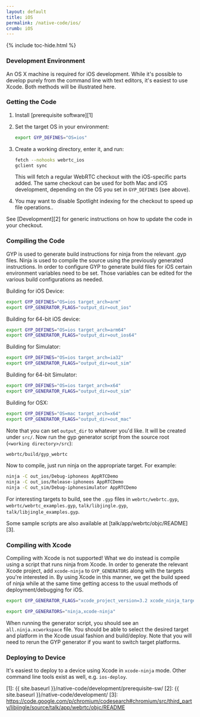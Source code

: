 ```yaml
---
layout: default
title: iOS
permalink: /native-code/ios/
crumb: iOS
---
```



{% include toc-hide.html %}


### Development Environment

An OS X machine is required for iOS development. While it's possible to
develop purely from the command line with text editors, it's easiest to use
Xcode. Both methods will be illustrated here.


### Getting the Code

  1. Install [prerequisite software][1]

  2. Set the target OS in your environment:

     ~~~~~ bash
     export GYP_DEFINES="OS=ios"
     ~~~~~

  3. Create a working directory, enter it, and run:

     ~~~~~ bash
     fetch --nohooks webrtc_ios
     gclient sync
     ~~~~~

     This will fetch a regular WebRTC checkout with the iOS-specific parts
     added. The same checkout can be used for both Mac and iOS development,
     depending on the OS you set in `GYP_DEFINES` (see above).

  4. You may want to disable Spotlight indexing for the checkout to speed up
     file operations..

See [Development][2] for generic instructions on how
to update the code in your checkout.


### Compiling the Code

GYP is used to generate build instructions for ninja from the relevant .gyp files. Ninja is used to compile the source using the previously generated instructions. In order to configure GYP to generate build files for iOS certain environment variables need to be set. Those variables can be edited for the various build configurations as needed.

Building for iOS Device:

~~~~~ bash
export GYP_DEFINES="OS=ios target_arch=arm"
export GYP_GENERATOR_FLAGS="output_dir=out_ios"
~~~~~

Building for 64-bit iOS device:

~~~~~ bash
export GYP_DEFINES="OS=ios target_arch=arm64"
export GYP_GENERATOR_FLAGS="output_dir=out_ios64"
~~~~~

Building for Simulator:

~~~~~ bash
export GYP_DEFINES="OS=ios target_arch=ia32"
export GYP_GENERATOR_FLAGS="output_dir=out_sim"
~~~~~

Building for 64-bit Simulator:

~~~~~ bash
export GYP_DEFINES="OS=ios target_arch=x64"
export GYP_GENERATOR_FLAGS="output_dir=out_sim"
~~~~~

Building for OSX:

~~~~~ bash
export GYP_DEFINES="OS=mac target_arch=x64"
export GYP_GENERATOR_FLAGS="output_dir=out_mac"
~~~~~

Note that you can set `output_dir` to whatever you'd like. It will be created
under `src/`. Now run the gyp generator script from the source root
(`<working directory>/src`):

~~~~~ bash
webrtc/build/gyp_webrtc
~~~~~

Now to compile, just run ninja on the appropriate target. For example:

~~~~~ bash
ninja -C out_ios/Debug-iphoneos AppRTCDemo
ninja -C out_ios/Release-iphoneos AppRTCDemo
ninja -C out_sim/Debug-iphonesimulator AppRTCDemo
~~~~~

For interesting targets to build, see the `.gyp` files in `webrtc/webrtc.gyp`,
`webrtc/webrtc_examples.gyp`, `talk/libjingle.gyp`,
`talk/libjingle_examples.gyp`.

Some sample scripts are also available at [talk/app/webrtc/objc/README][3].


### Compiling with Xcode

Compiling with Xcode is not supported! What we do instead is compile using a
script that runs ninja from Xcode. In order to generate the relevant Xcode
project, add `xcode-ninja` to `GYP_GENERATORS` along with the targets you're
interested in. By using Xcode in this manner, we get the build speed of ninja
while at the same time getting access to the usual methods of
deployment/debugging for iOS.

~~~~~ bash
export GYP_GENERATOR_FLAGS="xcode_project_version=3.2 xcode_ninja_target_pattern=All_iOS xcode_ninja_executable_target_pattern=AppRTCDemo|libjingle_peerconnection_unittest|libjingle_peerconnection_objc_test output_dir=out_ios"

export GYP_GENERATORS="ninja,xcode-ninja"
~~~~~

When running the generator script, you should see an `all.ninja.xcworkspace`
file. You should be able to select the desired target and platform in the
Xcode usual fashion and build/deploy. Note that you will need to rerun the
GYP generator if you want to switch target platforms.


### Deploying to Device

It's easiest to deploy to a device using Xcode in `xcode-ninja` mode. Other
command line tools exist as well, e.g. `ios-deploy`.


[1]: {{ site.baseurl }}/native-code/development/prerequisite-sw/
[2]: {{ site.baseurl }}/native-code/development/
[3]: https://code.google.com/p/chromium/codesearch#chromium/src/third_party/libjingle/source/talk/app/webrtc/objc/README
